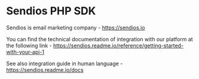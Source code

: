 # Sendios PHP SDK
Sendios is email marketing company - https://sendios.io

You can find the technical documentation of integration with our platform at the following link - https://sendios.readme.io/reference/getting-started-with-your-api-1

See also integration guide in human language - https://sendios.readme.io/docs
